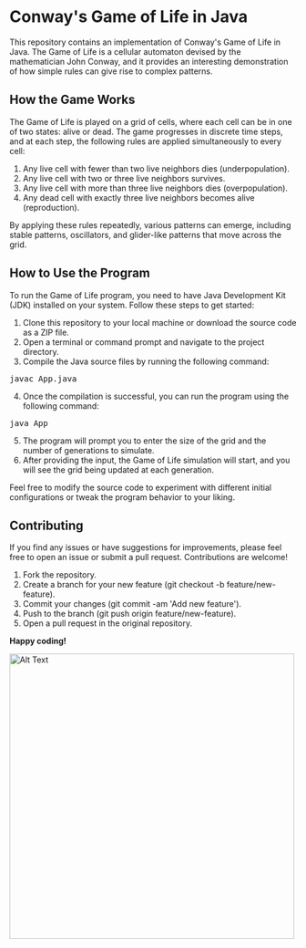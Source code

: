 # Conway's Game of Life in Java

This repository contains an implementation of Conway's Game of Life in Java. The Game of Life is a cellular automaton devised by the mathematician John Conway, and it provides an interesting demonstration of how simple rules can give rise to complex patterns.

## How the Game Works

The Game of Life is played on a grid of cells, where each cell can be in one of two states: alive or dead. The game progresses in discrete time steps, and at each step, the following rules are applied simultaneously to every cell:

1. Any live cell with fewer than two live neighbors dies (underpopulation).
2. Any live cell with two or three live neighbors survives.
3. Any live cell with more than three live neighbors dies (overpopulation).
4. Any dead cell with exactly three live neighbors becomes alive (reproduction).

By applying these rules repeatedly, various patterns can emerge, including stable patterns, oscillators, and glider-like patterns that move across the grid.

## How to Use the Program

To run the Game of Life program, you need to have Java Development Kit (JDK) installed on your system. Follow these steps to get started:

1. Clone this repository to your local machine or download the source code as a ZIP file.
2. Open a terminal or command prompt and navigate to the project directory.
3. Compile the Java source files by running the following command:
<pre>javac App.java</pre>
4. Once the compilation is successful, you can run the program using the following command:
<pre>java App</pre>

5. The program will prompt you to enter the size of the grid and the number of generations to simulate.
6. After providing the input, the Game of Life simulation will start, and you will see the grid being updated at each generation.

Feel free to modify the source code to experiment with different initial configurations or tweak the program behavior to your liking.

## Contributing

If you find any issues or have suggestions for improvements, please feel free to open an issue or submit a pull request. Contributions are welcome!

1. Fork the repository.
2. Create a branch for your new feature (git checkout -b feature/new-feature).
3. Commit your changes (git commit -am 'Add new feature').
4. Push to the branch (git push origin feature/new-feature).
5. Open a pull request in the original repository.

**Happy coding!**

<img src="img/example.gif" alt="Alt Text" width="500">



